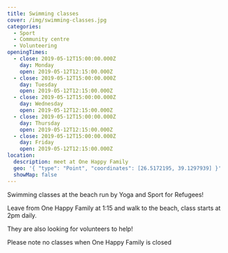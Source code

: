 ```yaml
---
title: Swimming classes
cover: /img/swimming-classes.jpg
categories:
  - Sport
  - Community centre
  - Volunteering
openingTimes:
  - close: 2019-05-12T15:00:00.000Z
    day: Monday
    open: 2019-05-12T12:15:00.000Z
  - close: 2019-05-12T15:00:00.000Z
    day: Tuesday
    open: 2019-05-12T12:15:00.000Z
  - close: 2019-05-12T15:00:00.000Z
    day: Wednesday
    open: 2019-05-12T12:15:00.000Z
  - close: 2019-05-12T15:00:00.000Z
    day: Thursday
    open: 2019-05-12T12:15:00.000Z
  - close: 2019-05-12T15:00:00.000Z
    day: Friday
    open: 2019-05-12T12:15:00.000Z
location:
  description: meet at One Happy Family
  geo: '{ "type": "Point", "coordinates": [26.5172195, 39.1297939] }'
  showMap: false
---
```

Swimming classes at the beach run by Yoga and Sport for Refugees!

Leave from One Happy Family at 1:15 and walk to the beach, class starts at 2pm daily. 

They are also looking for volunteers to help! 



Please note no classes when One Happy Family is closed

